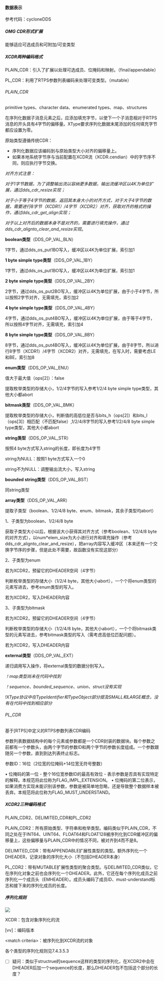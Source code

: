 #### 数据表示

参考代码：cycloneDDS

##### OMG CDR形式扩展

能够适应可选成员和可附加/可变类型

##### XCDR两种编码格式

PLAIN_CDR：引入了扩展以处理可选成员、位掩码和映射。（final/appendable）

PL_CDR：利用了RTPS参数列表编码来处理可变类型。（mutable）

###### PLAIN_CDR

primitive types、character data、enumerated types、map、structures

在序列化数据子消息元素之后，应添加填充字节，以使下一个子消息相对于RTPS消息的开头具有4字节的偏移量。XType要求序列化数据末尾添加的任何填充字节都应设置为零。

原始类型遵循传统CDR：

- 序列化数据应该编码到与原始类型大小对齐的偏移量上。
- 如果本地系统字节序与当前配置在XCDR流（XCDR.cendian）中的字节序不同，则应执行字节交换。

*对齐方式注意：*

*对于1字节数据，为了调整输出流以容纳更多数据，输出流缓冲区以4K为单位扩展，通过dds_cdr_resize实现；*

*对于小于等于4字节的数据，返回其本身大小的对齐方式，对于大于4字节的数据，需要进行8字节（XCDR1）/4字节（XCDR2）对齐，获取对齐的格式的操作，通过dds_cdr_get_align实现；*

*对于以上对齐后的数据本身不是对齐的，需要进行填充操作，通过dds_cdr_alignto_clear_and_resize实现*。

**boolean类型**（DDS_OP_VAL_BLN）

1字节，通过dds_os_put1BO写入，缓冲区以4K为单位扩展，索引加1

**1 byte simple type类型**（DDS_OP_VAL_1BY）

1字节，通过dds_os_put1BO写入，缓冲区以4K为单位扩展，索引加1

**2 byte simple type类型**（DDS_OP_VAL_2BY）

2字节，通过dds_os_put2BO写入，缓冲区以4K为单位扩展，由于小于4字节，所以按照2字节对齐，无需填充，索引加2

**4 byte simple type类型**（DDS_OP_VAL_4BY）

4字节，通过dds_os_put4BO写入，缓冲区以4K为单位扩展，由于等于4字节，所以按照4字节对齐，无需填充，索引加4

**8 byte simple type类型**（DDS_OP_VAL_8BY）

8字节，通过dds_os_put4BO写入，缓冲区以4K为单位扩展，由于8字节，所以进行8字节（XCDR1）/4字节（XCDR2）对齐，无需填充，在写入时，需要考虑LE和BE，索引加8

**enum类型**（DDS_OP_VAL_ENU）

值大于最大值（ops[2]）：false

提取枚举类型的存储大小，1/2/4字节的写入参考1/2/4 byte simple type类型，其他大小都abort

**bitmask类型**（DDS_OP_VAL_BMK）

提取枚举类型的存储大小，判断值的高低位是否与bits_h（ops[2]）和bits_l（ops[3]）相匹配（不匹配false）,1/2/4/8字节的写入参考1/2/4/8 byte simple type类型，其他大小都abort

**string类型**（DDS_OP_VAL_STR）

按照4 byte方式写入string的长度，即长度为4字节

string为NULL：按照1 byte方式写入一个0

string不为NULL：调整输出流大小，写入string

**bounded string类型**（DDS_OP_VAL_BST）

同string类型

**array类型**（DDS_OP_VAL_ARR）

提取子类型（boolean、1/2/4/8 byte、enum、bitmask，其余子类型均abort）

1、子类型为boolean、1/2/4/8 byte

获取子类型大小以后，根据该大小获得其对齐方式（参考boolean、1/2/4/8 byte的对齐方式），以num*elem_size为大小进行对齐和填充操作（参考dds_cdr_alignto_clear_and_resize），把array内容写入缓冲区（本来还有一个交换字节序的步骤，但是此处不需要，故函数没有实现这部分）

2、子类型为enum

若为XCDR2，预留它的DHEADER空间（4字节）

判断枚举类型的存储大小（1/2/4 byte，其他大小abort），一个个将enum类型的元素写进去，参考enum类型的写入。

若为XCDR2，写入DHEADER内容

3、子类型为bitmask

若为XCDR2，预留它的DHEADER空间（4字节）

判断枚举类型的存储大小（1/2/4/8 byte，其他大小abort），一个个将bitmask类型的元素写进去，参考bitmask类型的写入（需考虑高低位匹配问题）。

若为XCDR2，写入DHEADER内容

**external类型**（DDS_OP_VAL_EXT）

递归调用写入操作，将external类型的数据分别写入。

*！map类型尚未在代码中找到*

*！sequence、bounded_sequence、union、struct没有实现*

*!XType协议中在TypeIdentifier和TypeObject部分提及SMALL和LARGE概念，没有在代码中找到相应部分*

###### PL_CDR

基于[RTPS]中定义的RTPS参数列表CDR编码

参数列表数据结构中的每个元素或参数都是一个CDR封装的数据块。每个参数之前都有一个参数头，由两个字节的参数ID和两个字节的参数长度组成。一个参数跟随另一个参数，直到到达列表终止标志。

参数ID：16位（2位宽的位掩码+14位宽无符号整数）

• 位掩码的第一位 - 整个16位宽参数ID的最高有效位 - 表示参数是否具有实现特定的解释。本规范将此位称为FLAG_IMPL_EXTENSION。
• 位掩码的第二位表示，如果消费方实现未能识别该参数，参数是被简单地忽略，还是导致整个数据样本被丢弃。本规范将此位称为FLAG_MUST_UNDERSTAND。

##### XCDR2三种编码格式

PLAIN_CDR2、DELIMITED_CDR和PL_CDR2

PLAIN_CDR2：所有原始类型、字符串和枚举类型。编码类似于PLAIN_CDR，不同之处在于INT64、UINT64、FLOAT64和FLOAT128被序列化到CDR缓冲区的偏移量上，这些偏移量与PLAIN_CDR中的情况不同，被对齐到4而不是8。

DELIMITED_CDR：带有APPENDABLE扩展性类型的类型。额外序列化一个DHEADER，记录对象的序列化大小（不包括DHEADER本身）

PL_CDR2：带有MUTABLE扩展性类型的聚合类型。与DELIMITED_CDR类似，它在序列化对象之前也会序列化一个DHEADER。此外，它还在每个序列化成员之前序列化一个成员头（EMHEADER）。成员头编码了成员ID、must-understand标志和接下来的序列化成员的长度。

##### 序列化规则

![](C:\Users\weira\Desktop\笔记\pic\XType-serialization-rules.png)

XCDR：包含对象序列化的流

[vv]：编码版本

\<match criteria>：被序列化到XCDR流的对象

各个类型的序列化规则见7.4.3.5.3

- [ ] 疑问：类似于structrue的sequence这样的类型的序列化，在XCDR2中会在DHEADER后加一个sequence的长度，那么DHEADER包不包括这个部分的长度？
